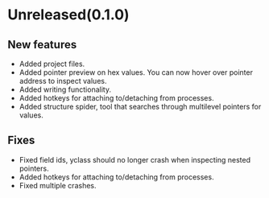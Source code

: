 # Unreleased(0.1.0)
## New features
* Added project files.
* Added pointer preview on hex values. You can now hover over pointer address to inspect values.
* Added writing functionality.
* Added hotkeys for attaching to/detaching from processes.
* Added structure spider, tool that searches through multilevel pointers for values.
## Fixes
* Fixed field ids, yclass should no longer crash when inspecting nested pointers.
* Added hotkeys for attaching to/detaching from processes.
* Fixed multiple crashes.
